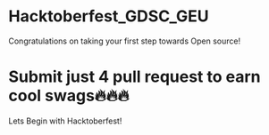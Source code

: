 # Hacktoberfest_GDSC_GEU
Congratulations on taking your first step towards Open source!

Submit just 4 pull request to earn cool swags🔥🔥🔥
=======
Lets Begin with Hacktoberfest!

